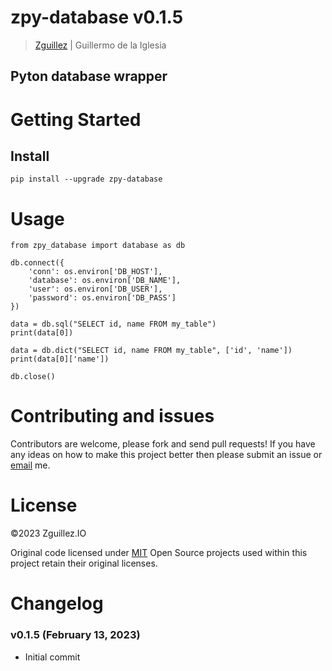 # zpy-database v0.1.5

> [Zguillez](https://zguillez.io) | Guillermo de la Iglesia

## Pyton database wrapper

# Getting Started

## Install

```
pip install --upgrade zpy-database
```

# Usage

```
from zpy_database import database as db

db.connect({
    'conn': os.environ['DB_HOST'],
    'database': os.environ['DB_NAME'],
    'user': os.environ['DB_USER'],
    'password': os.environ['DB_PASS']
})
```

```
data = db.sql("SELECT id, name FROM my_table")
print(data[0])
```

```
data = db.dict("SELECT id, name FROM my_table", ['id', 'name'])
print(data[0]['name'])
```

```
db.close()
```

# Contributing and issues

Contributors are welcome, please fork and send pull requests! If you have any ideas on how to make this project better
then please submit an issue or [email](mailto:guillermo@delaiglesia.email) me.

# License

©2023 Zguillez.IO

Original code licensed under [MIT](https://en.wikipedia.org/wiki/MIT_License) Open Source projects used within this
project retain their original licenses.

# Changelog

### v0.1.5 (February 13, 2023)

* Initial commit
